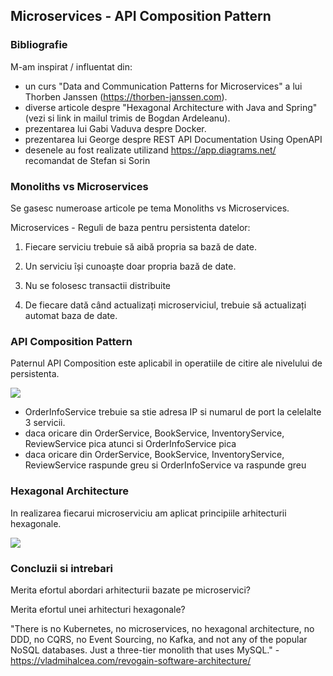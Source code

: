 ## Microservices - API Composition Pattern

### Bibliografie

M-am inspirat / influentat din:
- un curs "Data and Communication Patterns for Microservices" a lui Thorben Janssen (https://thorben-janssen.com).
- diverse articole despre "Hexagonal Architecture with Java and Spring" (vezi si link in mailul trimis de Bogdan Ardeleanu).
- prezentarea lui Gabi Vaduva despre Docker.
- prezentarea lui George despre REST API Documentation Using OpenAPI
- desenele au fost realizate utilizand https://app.diagrams.net/ recomandat de Stefan si Sorin


### Monoliths vs Microservices

Se gasesc numeroase articole pe tema Monoliths vs Microservices.

Microservices - Reguli de baza  pentru persistenta datelor:
 1. Fiecare serviciu trebuie să aibă propria sa bază de date.

 2. Un serviciu își cunoaște doar propria bază de date.

 3. Nu se folosesc transactii distribuite
 
 4. De fiecare dată când actualizați microserviciul, trebuie să actualizați automat baza de date.

### API Composition Pattern
Paternul API Composition este aplicabil in operatiile de citire ale nivelului de persistenta.

![](https://github.com/dgpavel/dcpm/blob/main/API%20Composition/api-composition.jpg)

- OrderInfoService trebuie sa stie adresa IP si numarul de port la celelalte 3 servicii.
- daca oricare din OrderService, BookService, InventoryService, ReviewService pica atunci si OrderInfoService pica
- daca oricare din OrderService, BookService, InventoryService, ReviewService raspunde greu si OrderInfoService va raspunde greu


### Hexagonal Architecture
In realizarea fiecarui microserviciu am aplicat principiile arhitecturii hexagonale.

![](https://github.com/dgpavel/dcpm/blob/main/API%20Composition/bookservice-hexagonal.jpg)

### Concluzii si intrebari
Merita efortul abordari arhitecturii bazate pe microservici?

Merita efortul unei arhitecturi hexagonale?

"There is no Kubernetes, no microservices, no hexagonal architecture, no DDD, no CQRS, no Event Sourcing, no Kafka, and not any of the popular NoSQL databases. Just a three-tier monolith that uses MySQL." - https://vladmihalcea.com/revogain-software-architecture/

